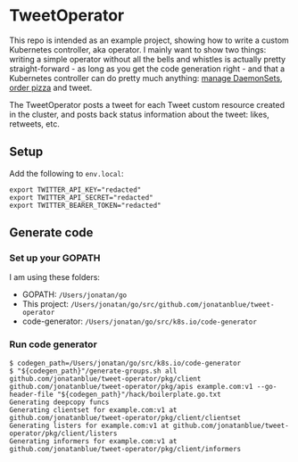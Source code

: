 # TweetOperator

This repo is intended as an example project, showing how to write a custom Kubernetes controller, aka operator. I mainly want to show two things: writing a simple operator without all the bells and whistles is actually pretty straight-forward - as long as you get the code generation right - and that a Kubernetes controller can do pretty much anything: [manage DaemonSets](https://github.com/openkruise/kruise/blob/master/pkg/controller/daemonset/daemonset_controller.go), [order pizza](https://github.com/rudoi/cruster-api) and tweet.

The TweetOperator posts a tweet for each Tweet custom resource created in the cluster, and posts back status information about the tweet: likes, retweets, etc.

## Setup

Add the following to `env.local`:

```
export TWITTER_API_KEY="redacted"
export TWITTER_API_SECRET="redacted"
export TWITTER_BEARER_TOKEN="redacted"
```

## Generate code

### Set up your GOPATH

I am using these folders:

* GOPATH: `/Users/jonatan/go`
* This project: `/Users/jonatan/go/src/github.com/jonatanblue/tweet-operator`
* code-generator: `/Users/jonatan/go/src/k8s.io/code-generator`

### Run code generator

```
$ codegen_path=/Users/jonatan/go/src/k8s.io/code-generator
$ "${codegen_path}"/generate-groups.sh all github.com/jonatanblue/tweet-operator/pkg/client github.com/jonatanblue/tweet-operator/pkg/apis example.com:v1 --go-header-file "${codegen_path}"/hack/boilerplate.go.txt
Generating deepcopy funcs
Generating clientset for example.com:v1 at github.com/jonatanblue/tweet-operator/pkg/client/clientset
Generating listers for example.com:v1 at github.com/jonatanblue/tweet-operator/pkg/client/listers
Generating informers for example.com:v1 at github.com/jonatanblue/tweet-operator/pkg/client/informers
```
